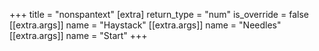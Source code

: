 +++
title = "nonspantext"
[extra]
return_type = "num"
is_override = false
[[extra.args]]
name = "Haystack"
[[extra.args]]
name = "Needles"
[[extra.args]]
name = "Start"
+++